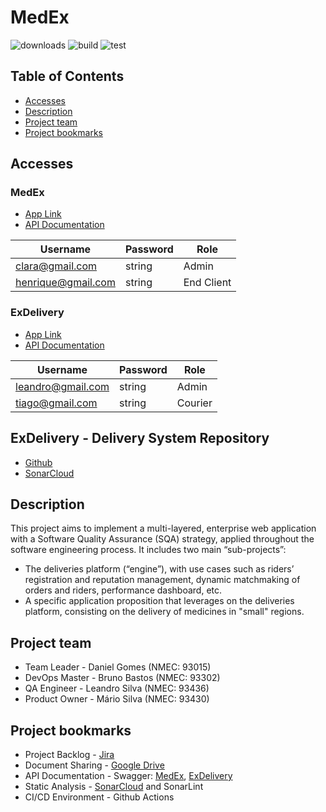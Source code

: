 MedEx
===
![downloads](https://img.shields.io/github/downloads/atom/atom/total.svg) ![build](https://img.shields.io/appveyor/ci/:user/:repo.svg) ![test](https://img.shields.io/discord/:serverId.svg)

## Table of Contents

- [Accesses](#Accesses)
- [Description](#description)
- [Project team](#project-team)
- [Project bookmarks](#project-bookmarks)

## Accesses

### MedEx

- [App Link](http://192.168.160.231:3000)
- [API Documentation](http://192.168.160.231:8080/swagger-ui.html)

| Username           | Password | Role       |
| ------------------ | -------- | ---------- |
| clara@gmail.com    | string   | Admin      |
| henrique@gmail.com | string   | End Client |

### ExDelivery

- [App Link](http://192.168.160.231:3001)
- [API Documentation](http://192.168.160.231:8081/swagger-ui.html)

| Username          | Password | Role    |
| ----------------- | -------- | ------- |
| leandro@gmail.com | string   | Admin   |
| tiago@gmail.com   | string   | Courier |

## ExDelivery - Delivery System Repository

- [Github](https://github.com/BrunosBastos/ExDelivery)
- [SonarCloud](https://sonarcloud.io/dashboard?id=ExDelivery)


Description
---
This project aims to implement a multi-layered, enterprise web application with a Software Quality Assurance (SQA) strategy, applied throughout the software engineering process. 
It includes two main “sub-projects”:
- The deliveries platform (“engine”), with use cases such as riders’ registration and reputation management, dynamic matchmaking of orders and riders, performance dashboard, etc.
- A specific application proposition that leverages on the deliveries platform, consisting on the delivery of medicines in "small" regions.


Project team
---
- Team Leader - Daniel Gomes (NMEC: 93015)
- DevOps Master - Bruno Bastos (NMEC: 93302)
- QA Engineer - Leandro Silva (NMEC: 93436)
- Product Owner - Mário Silva (NMEC: 93430)


Project bookmarks
---
- Project Backlog - [Jira](https://crowdwire.atlassian.net/jira/software/projects/MED/boards/3)
- Document Sharing - [Google Drive](https://drive.google.com/drive/folders/1tgk3GQd3EnHOorKlSXlc6PDayAXA7Fmg?usp=sharing)
- API Documentation - Swagger: [MedEx](http://192.168.160.231:8080/swagger-ui.html), [ExDelivery](http://192.168.160.231:8081/swagger-ui.html)
- Static Analysis - [SonarCloud](https://sonarcloud.io/dashboard?id=BrunosBastos_MedEx) and SonarLint
- CI/CD Environment - Github Actions

